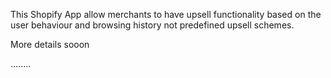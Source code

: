 This Shopify App allow merchants to have upsell functionality based on the user behaviour and browsing history not predefined upsell schemes.


More details sooon

........




